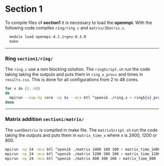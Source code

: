 # Section 1

To compile files of __section1__ it is necessary to load the __openmpi__. With the following code compiles `ring/ring.c`  and  `matrix/3Datrix.c`.

```bash
  module load openmpi-4.1.1+gnu-9.3.0
  make
```
---

### Ring `section1/ring/`

The `ring.c` use a non blocking solution. The `ringScript.sh` run the code taking taking the outputs and puts them in `ring_x_procc` and times in `results.csv`. This is done for all configurations from 2 to 48 cores.

```bash
for x in {2..48}
do
  mpirun --map-by core -np $x --mca btl ^openib ./ring.x > ring${x}_procc
done
```
---
### Matrix addition `section1/matrix/`

The `sum3Dmstrix` is compiled in make file. The `matrixScript.sh` run the code taking the outputs and puts them in `matrix_time_x` where x is 2400, 1200 or 800.

```bash
mpirun -np 24 -mca btl ^openib ./matrix 2400 100 100 > matrix_time_2400
mpirun -np 24 -mca btl ^openib ./matrix 1200 200 100 > matrix_time_1200
mpirun -np 24 -mca btl ^openib ./matrix 800 300 100 > matrix_time_800
```
